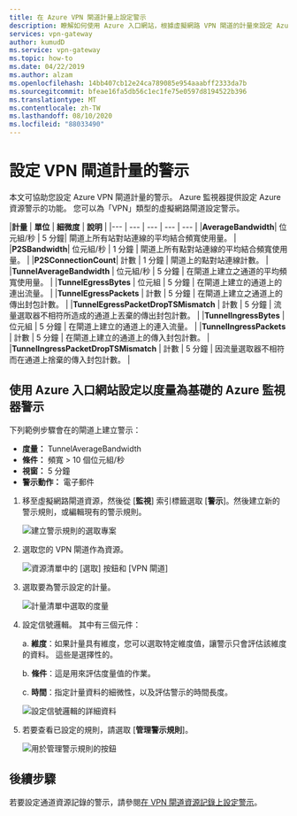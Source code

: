 ```yaml
---
title: 在 Azure VPN 閘道計量上設定警示
description: 瞭解如何使用 Azure 入口網站，根據虛擬網路 VPN 閘道的計量來設定 Azure 監視器警示。
services: vpn-gateway
author: kumudD
ms.service: vpn-gateway
ms.topic: how-to
ms.date: 04/22/2019
ms.author: alzam
ms.openlocfilehash: 14bb407cb12e24ca789085e954aaabff2333da7b
ms.sourcegitcommit: bfeae16fa5db56c1ec1fe75e0597d8194522b396
ms.translationtype: MT
ms.contentlocale: zh-TW
ms.lasthandoff: 08/10/2020
ms.locfileid: "88033490"
---
```

# <a name="set-up-alerts-on-vpn-gateway-metrics"></a>設定 VPN 閘道計量的警示

本文可協助您設定 Azure VPN 閘道計量的警示。 Azure 監視器提供設定 Azure 資源警示的功能。 您可以為「VPN」類型的虛擬網路閘道設定警示。


|**計量**   | **單位** | **細微度** | **說明** | 
|---       | ---        | ---       | ---            | ---       |
|**AverageBandwidth**| 位元組/秒  | 5 分鐘| 閘道上所有站對站連線的平均結合頻寬使用量。     |
|**P2SBandwidth**| 位元組/秒  | 1 分鐘  | 閘道上所有點對站連線的平均結合頻寬使用量。    |
|**P2SConnectionCount**| 計數  | 1 分鐘  | 閘道上的點對站連線計數。   |
|**TunnelAverageBandwidth** | 位元組/秒    | 5 分鐘  | 在閘道上建立之通道的平均頻寬使用量。 |
|**TunnelEgressBytes** | 位元組 | 5 分鐘 | 在閘道上建立的通道上的連出流量。   |
|**TunnelEgressPackets** | 計數 | 5 分鐘 | 在閘道上建立之通道上的傳出封包計數。   |
|**TunnelEgressPacketDropTSMismatch** | 計數 | 5 分鐘 | 流量選取器不相符所造成的通道上丟棄的傳出封包計數。 |
|**TunnelIngressBytes** | 位元組 | 5 分鐘 | 在閘道上建立的通道上的連入流量。   |
|**TunnelIngressPackets** | 計數 | 5 分鐘 | 在閘道上建立的通道上的傳入封包計數。   |
|**TunnelIngressPacketDropTSMismatch** | 計數 | 5 分鐘 | 因流量選取器不相符而在通道上捨棄的傳入封包計數。 |


## <a name="set-up-azure-monitor-alerts-based-on-metrics-by-using-the-azure-portal"></a><a name="setup"></a>使用 Azure 入口網站設定以度量為基礎的 Azure 監視器警示

下列範例步驟會在的閘道上建立警示：

- **度量：** TunnelAverageBandwidth
- **條件：** 頻寬 > 10 個位元組/秒
- **視窗：** 5 分鐘
- **警示動作：** 電子郵件



1. 移至虛擬網路閘道資源，然後從 [**監視**] 索引標籤選取 [**警示**]。然後建立新的警示規則，或編輯現有的警示規則。

   ![建立警示規則的選取專案](./media/vpn-gateway-howto-setup-alerts-virtual-network-gateway-metric/metric-alert1.png "建立")

2. 選取您的 VPN 閘道作為資源。

   ![資源清單中的 [選取] 按鈕和 [VPN 閘道]](./media/vpn-gateway-howto-setup-alerts-virtual-network-gateway-metric/metric-alert2.png "選取")

3. 選取要為警示設定的計量。

   ![計量清單中選取的度量](./media/vpn-gateway-howto-setup-alerts-virtual-network-gateway-metric/metric-alert3.png "選取")
4. 設定信號邏輯。 其中有三個元件：

    a. **維度**：如果計量具有維度，您可以選取特定維度值，讓警示只會評估該維度的資料。 這些是選擇性的。

    b. **條件**：這是用來評估度量值的作業。

    c. **時間**：指定計量資料的細微性，以及評估警示的時間長度。

   ![設定信號邏輯的詳細資料](./media/vpn-gateway-howto-setup-alerts-virtual-network-gateway-metric/metric-alert4.png "選取")

5. 若要查看已設定的規則，請選取 [**管理警示規則**]。

   ![用於管理警示規則的按鈕](./media/vpn-gateway-howto-setup-alerts-virtual-network-gateway-metric/metric-alert8.png "選取")

## <a name="next-steps"></a>後續步驟

若要設定通道資源記錄的警示，請參閱[在 VPN 閘道資源記錄上設定警示](vpn-gateway-howto-setup-alerts-virtual-network-gateway-log.md)。
